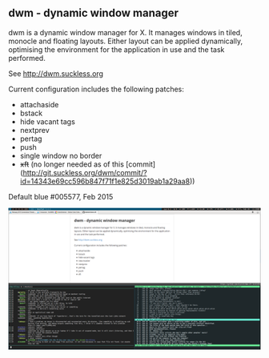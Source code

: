 dwm - dynamic window manager
----------------------------
dwm is a dynamic window manager for X. It manages windows in tiled, monocle and
floating layouts. Either layout can be applied dynamically, optimising the  environment for the application in use and the task performed.   

See http://dwm.suckless.org

Current configuration includes the following patches:
+ attachaside
+ bstack
+ hide vacant tags
+ nextprev
+ pertag
+ push
+ single window no border
+ ~~xft~~ (no longer needed as of this [commit] (http://git.suckless.org/dwm/commit/?id=14343e69cc596b847f71f1e825d3019ab1a29aa8))

Default blue #005577, Feb 2015

![02/15](https://raw.githubusercontent.com/elaitch/dwm/master/current.png)
